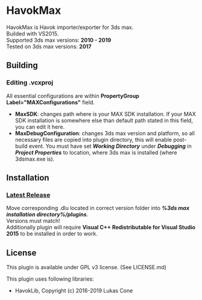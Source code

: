 # HavokMax
HavokMax is Havok importer/exporter for 3ds max.\
Builded with VS2015.\
Supported 3ds max versions: **2010 - 2019**\
Tested on 3ds max versions: **2017**

## Building
### Editing .vcxproj
All essential configurations are within **PropertyGroup Label="MAXConfigurations"** field.
- **MaxSDK**: changes path where is your MAX SDK installation.
If your MAX SDK installation is somewhere else than default path stated in this field, you can edit it here.
- **MaxDebugConfiguration**: changes 3ds max version and platform, so all necessary files are copied into plugin directory, this will enable post-build event. You must have set ***Working Directory*** under ***Debugging*** in ***Project Properties*** to location, where 3ds max is installed (where 3dsmax.exe is).

## Installation
### [Latest Release](https://github.com/PredatorCZ/HavokMax/releases/)
Move corresponding .dlu located in correct version folder into ***%3ds max installation directory%/plugins***. \
Versions must match!\
Additionally plugin will require **Visual C++ Redistributable for Visual Studio 2015** to be installed in order to work.

## License
This plugin is available under GPL v3 license. (See LICENSE.md)

This plugin uses following libraries:

* HavokLib, Copyright (c) 2016-2019 Lukas Cone
